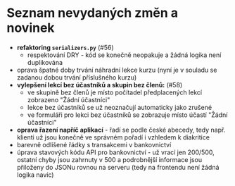# Seznam nevydaných změn a novinek
* **refaktoring `serializers.py`** (#56)
    * respektování DRY - kód se konečně neopakuje a žádná logika není duplikována
* oprava špatné doby trvání náhradní lekce kurzu (nyní je v souladu se zadanou dobou trvání příslušného kurzu)
* **vylepšení lekcí bez účastníků a skupin bez členů:** (#58)
    * ve skupině bez členů je místo počítadel předplacených lekcí zobrazeno "Žádní účastníci"
    * lekce bez účastníků se už neoznačují automaticky jako zrušené
    * ve formuláři pro lekci bez účastníků se zobrazuje místo účastí "Žádní účastníci"
* **oprava řazení napříč aplikací** - řadí se podle české abecedy, tedy např. klienti už jsou konečně ve správném pořadí
 i vzhledem k diakritice
* barevně odlišené řádky s transakcemi v bankovnictví
* úprava stavových kódu API pro bankovnictví - už vrací jen 200/500, ostatní chyby jsou zahrnuty v 500 a
 podrobnější informace jsou přiloženy do JSONu rovnou na serveru (tedy na frontendu není žádná logika navíc)
